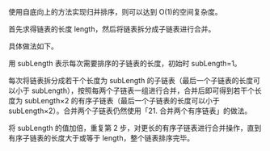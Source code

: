 使用自底向上的方法实现归并排序，则可以达到 O(1)的空间复杂度。

首先求得链表的长度 length，然后将链表拆分成子链表进行合并。

具体做法如下。

用 subLength 表示每次需要排序的子链表的长度，初始时 subLength=1。

每次将链表拆分成若干个长度为 subLength 的子链表（最后一个子链表的长度可以小于 subLength），按照每两个子链表一组进行合并，合并后即可得到若干个长度为 subLength×2 的有序子链表（最后一个子链表的长度可以小于  subLength×2）。合并两个子链表仍然使用「21. 合并两个有序链表」的做法。

将 subLength 的值加倍，重复第 2 步，对更长的有序子链表进行合并操作，直到有序子链表的长度大于或等于 length，整个链表排序完毕。

